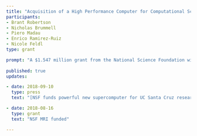 ```yaml
---
title: "Acquisition of a High Performance Computer for Computational Science at UC Santa Cruz"
participants:
- Brant Robertson
- Nicholas Brummell
- Piero Madau
- Enrico Ramirez-Ruiz
- Nicole Feldl
type: grant

prompt: "A $1.547 million grant from the National Science Foundation will fund a powerful new supercomputer for UC Santa Cruz researchers in fields ranging from astrophysics to climate science."
 
published: true
updates:

- date: 2018-09-10
  type: press
  text: "[NSF funds powerful new supercomputer for UC Santa Cruz researchers](https://news.ucsc.edu/2018/09/supercomputer.html)"

- date: 2018-08-16
  type: grant
  text: "NSF MRI funded"

---
```


